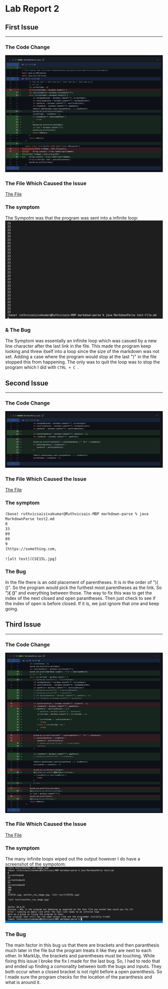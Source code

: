 # Lab Report 2
## First Issue
---

###  The Code Change
![Image](lr201.png)

###  The File Which Caused the Issue
[The File](https://github.com/ruthvics/markdown-parse/blob/main/test3.md) 


###  The symptom
The Sympotm was that the program was sent into a infinite loop:
![Image](lr202.png)

### & The Bug
The Symptom was essentally an infinite loop which was casued by a new line character after the last link in the file. This made the program keep looking and threw itself into a loop since the size of the markdown was not set. Adding a case where the program would stop at the last ")" in the file stopped this from happening. The only was to quit the loop was to stop the program which I did with ```CTRL + C ```.

## Second Issue
---
###  The Code Change
![Image](lr203.png)

###  The File Which Caused the Issue
[The File](https://github.com/ruthvics/markdown-parse/blob/main/test2.md) 


###  The symptom
    (base) ruthvicsaisivakumar@Ruthvicsais-MBP markdown-parse % java MarkdownParse test2.md
    0
    33
    89
    89
    9
    [https://something.com, 

    ![alt text](CSE15L.jpg]

###  The Bug
In the file there is an odd placement of parentheses. It is in the order of ")( ()". So the program would pick the furthest most parentheses as the link. So ")**(** (**)**" and everything between those. The way to fix this was to get the index of the next closed and open parantheses. Then just check to see if the index of open is before closed. If it is, we just ignore that one and keep going. 

## Third Issue
---
###  The Code Change
![Image](lr204.png)

###  The File Which Caused the Issue
[The File](https://github.com/ruthvics/markdown-parse/blob/main/test1.md) 


###  The symptom
 The many infinite loops wiped out the output however I do have a screenshot of the sympotom: ![Image](lr205.png)

###  The Bug
The main factor in this bug us that there are brackets and then paranthesis much later in the file but the program treats it like they are next to each other. In MarkUp, the brackets and parentheses must be touching. While fixing this issue I broke the fix I made for the last bug. So, I had to redo that and ended up finding a comonality between both the bugs and inputs. They both occur when a closed bracket is not right before a open parenthesis. So I made sure the program checks for the location of the paranthesis and what is around it. 